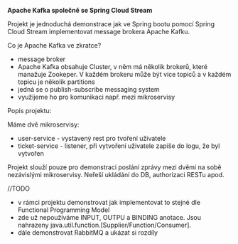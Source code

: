 **Apache Kafka společně se Spring Cloud Stream**

Projekt je jednoduchá demonstrace jak ve Spring bootu pomocí Spring Cloud Stream implementovat message brokera Apache Kafku.

Co je Apache Kafka ve zkratce?
- message broker
- Apache Kafka obsahuje Cluster, v něm má několik brokerů, které manažuje Zookeper. V každém brokeru může být více topiců a v každém topicu je několik partitions
- jedná se o publish-subscribe messaging system
- využijeme ho pro komunikaci např. mezi mikroservisy

Popis projektu:

Máme dvě mikroservisy:
- user-service - vystavený rest pro tvoření uživatele
- ticket-service - listener, při vytvoření uživatele zapíše do logu, že byl vytvořen

Projekt slouží pouze pro demonstraci poslání zprávy mezi dvěmi na sobě nezávislými mikroservisy. Neřeší ukládání do DB, authorizaci RESTu apod.

//TODO
- v rámci projektu demonstrovat jak implementovat to stejné dle Functional Programming Model
- zde už nepoužíváme INPUT, OUTPU a BINDING anotace. Jsou nahrazeny java.util.function.[Supplier/Function/Consumer].
- dále demonstrovat RabbitMQ a ukázat si rozdíly